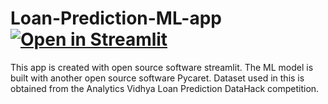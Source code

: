# Loan-Prediction-ML-app [![Open in Streamlit](https://static.streamlit.io/badges/streamlit_badge_black_white.svg)](https://share.streamlit.io/rajeshai/ml-loan-prediction/main/prediction.py)
This app is created with open source software streamlit. The ML model is built with another open source software Pycaret. Dataset used in this is obtained from the Analytics Vidhya Loan Prediction DataHack competition.
